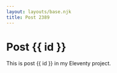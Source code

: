 ```yaml
---
layout: layouts/base.njk
title: Post 2389
---
```


# Post {{ id }}

This is post {{ id }} in my Eleventy project.
